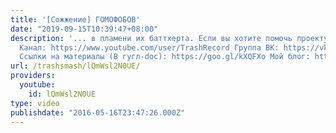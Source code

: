 ```yaml
---
title: '[Сожжение] ГОМОФОБОВ'
date: "2019-09-15T10:39:47+08:00"
description: '... в пламени их баттхерта. Если вы хотите помочь проекту: http://vk.cc/448Srh
  Канал: https://www.youtube.com/user/TrashRecord Группа ВК: https://vk.com/trashsmash
  Ссылки на материалы (В гугл-doc): https://goo.gl/kXQFXo Мой блог: https://www.youtube.com/c/SmashJournal'
url: /trashsmash/lQmWsl2N0UE/
providers:
  youtube:
    id: lQmWsl2N0UE
type: video
publishdate: "2016-05-16T23:47:26.000Z"
---
```

